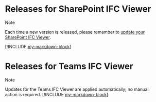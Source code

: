# Releases for SharePoint IFC Viewer
> [!NOTE]
> Each time a new version is released, please remember to [update your SharePoint IFC Viewer](upgrade-sharepoint-ifc-viewer-app.md).

[!INCLUDE [my-markdown-block](releases/ifc-sharepoint.md)]

# Releases for Teams IFC Viewer
> [!NOTE]
> Updates for the Teams IFC Viewer are applied automatically; no manual action is required.
[!INCLUDE [my-markdown-block](releases/ifc-teams.md)]